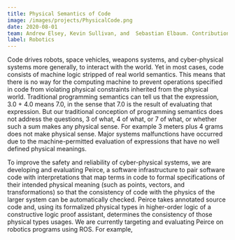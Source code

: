 ```yaml
---
title: Physical Semantics of Code
image: /images/projects/PhysicalCode.png
date: 2020-08-01
team: Andrew Elsey, Kevin Sullivan, and  Sebastian Elbaum. Contributions by multiple undergraduates
label: Robotics
---
```


Code drives robots, space vehicles, weapons systems, and cyber-physical systems more generally, to interact with the world. Yet in most cases, code consists of machine logic stripped of real world semantics. This means that there is no way for the computing machine to prevent operations specified in code from violating physical constraints inherited from the physical world. Traditional programming semantics can tell us that the expression, 3.0 + 4.0 means 7.0, in the sense that 7.0 is the result of evaluating that expression. But our traditional conception of programming semantics does not address the questions, 3 of what, 4 of what, or 7 of what, or whether such a sum makes any physical sense. For example 3 meters plus 4 grams does not make physical sense. Major systems malfunctions have occurred due to the machine-permitted evaluation of expressions that have no well defined physical meanings. 

To improve the safety and reliability of cyber-physical systems,  we are developing and evaluating Peirce, a software infrastructure to pair software code with interpretations that map terms in code to formal specifications of their intended physical meaning (such as points, vectors, and transformations) so that the consistency of code with the physics of the larger system can be automatically checked. Peirce takes annotated source code and, using its formalized physical types in higher-order logic of a constructive logic proof assistant, determines the consistency of those physical types usages.  We are currently targeting and evaluating Peirce on robotics programs using ROS. For example,  
 